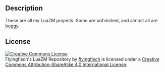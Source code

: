 
Description
-----------

These are all my LuaZM projects. Some are unfinished, and almost all are
buggy.

License
-----------


<a rel="license"
href="http://creativecommons.org/licenses/by-sa/4.0/"><img alt="Creative
Commons License" style="border-width:0"
src="https://i.creativecommons.org/l/by-sa/4.0/88x31.png" /></a><br
/><span xmlns:dct="http://purl.org/dc/terms/"
property="dct:title">Flyingfisch's LuaZM Repository</span> by <a
xmlns:cc="http://creativecommons.org/ns#"
href="http://github.com/flyingfisch/luazm-games"
property="cc:attributionName" rel="cc:attributionURL">flyingfisch</a> is
licensed under a <a rel="license"
href="http://creativecommons.org/licenses/by-sa/4.0/">Creative Commons
Attribution-ShareAlike 4.0 International License</a>.
